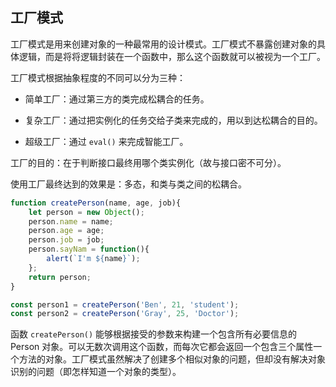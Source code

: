 ## 工厂模式

工厂模式是用来创建对象的一种最常用的设计模式。工厂模式不暴露创建对象的具体逻辑，而是将将逻辑封装在一个函数中，那么这个函数就可以被视为一个工厂。

工厂模式根据抽象程度的不同可以分为三种：

- 简单工厂：通过第三方的类完成松耦合的任务。

- 复杂工厂：通过把实例化的任务交给子类来完成的，用以到达松耦合的目的。

- 超级工厂：通过 `eval()` 来完成智能工厂。

工厂的目的：在于判断接口最终用哪个类实例化（故与接口密不可分）。

使用工厂最终达到的效果是：多态，和类与类之间的松耦合。

```js
function createPerson(name, age, job){
    let person = new Object();
    person.name = name;
    person.age = age;
    person.job = job;
    person.sayNam = function(){
        alert(`I'm ${name}`);
    };
    return person;
}

const person1 = createPerson('Ben', 21, 'student');
const person2 = createPerson('Gray', 25, 'Doctor');
```

函数 `createPerson()` 能够根据接受的参数来构建一个包含所有必要信息的 Person 对象。可以无数次调用这个函数，而每次它都会返回一个包含三个属性一个方法的对象。工厂模式虽然解决了创建多个相似对象的问题，但却没有解决对象识别的问题（即怎样知道一个对象的类型）。

